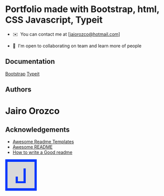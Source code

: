 Portfolio made with Bootstrap, html, CSS Javascript, Typeit
====================================================================================

* ✉️  You can contact me at [jaiorozco@hotmail.com]

* 🤝  I'm open to collaborating on team and learn more of people





## Documentation

[Bootstrap](https://getbootstrap.com/)
[Typeit](https://www.typeitjs.com/)


## Authors

Jairo Orozco
==============================================================================================================================


## Acknowledgements

 - [Awesome Readme Templates](https://awesomeopensource.com/project/elangosundar/awesome-README-templates)
 - [Awesome README](https://github.com/matiassingers/awesome-readme)
 - [How to write a Good readme](https://bulldogjob.com/news/449-how-to-write-a-good-readme-for-your-github-project)


![Logo](https://raw.githubusercontent.com/chrono234/PortfolioBootstrap/main/images/Logo%202.png)






